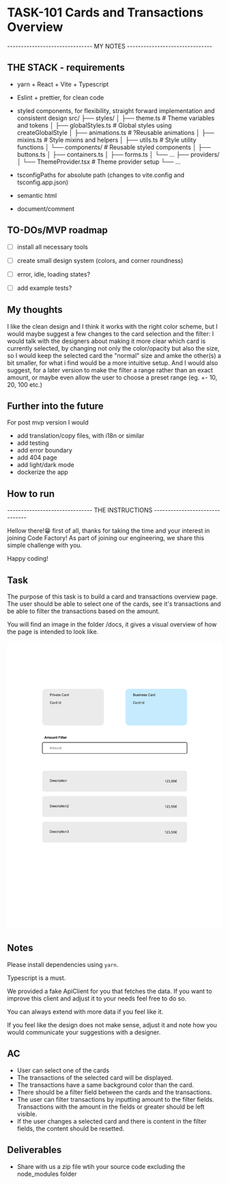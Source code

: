 # TASK-101 Cards and Transactions Overview
------------------------------- MY NOTES -------------------------------
## THE STACK  - requirements
- yarn + React + Vite + Typescript
- Eslint + prettier, for clean code
- styled components, for flexibility, straight forward implementation and consistent design
  src/
  ├── styles/
  │   ├── theme.ts              # Theme variables and tokens
  │   ├── globalStyles.ts       # Global styles using createGlobalStyle
  │   ├── animations.ts         # ?Reusable animations
  │   ├── mixins.ts             # Style mixins and helpers
  │   ├── utils.ts              # Style utility functions
  │   └── components/           # Reusable styled components
  │       ├── buttons.ts
  │       ├── containers.ts
  │       ├── forms.ts
  │       └── ...
  ├── providers/
  │   └── ThemeProvider.tsx     # Theme provider setup
  └── ...

- tsconfigPaths for absolute path (changes to vite.config and tsconfig.app.json)
- semantic html
- document/comment


## TO-DOs/MVP roadmap
- [ ] install all necessary tools
- [ ] create small design system (colors, and corner roundness)
- [ ] error, idle, loading states?
- [ ] add example tests?


## My thoughts
I like the clean design and I think it works with the right color scheme, but I would maybe suggest a few changes to the card selection and the filter:
I would talk with the designers about making it more clear which card is currently selected, by changing not only the color/opacity but also the size,
so I would keep the selected card the "normal" size and amke the other(s) a bit smaller, for what i find would be a more intuitive setup.
And I would also suggest, for a later version to make the filter a range rather than an exact amount, or maybe even allow the user to choose a preset range (eg. +- 10, 20, 100 etc.)


## Further into the future
For post mvp version I would
- add translation/copy files, with i18n or similar
- add testing
- add error boundary
- add 404 page
- add light/dark mode
- dockerize the app

## How to run 




------------------------------- THE INSTRUCTIONS -------------------------------

Hellow there!😁 first of all, thanks for taking the time and your interest in joining Code Factory!
As part of joining our engineering, we share this simple challenge with you.

Happy coding!

## Task

The purpose of this task is to build a card and transactions overview page. The user should be able to select one of the cards, see it's transactions and be able to filter the transactions based on the amount.

You will find an image in the folder /docs, it gives a visual overview of how the page is intended to look like.

![Card and transactions overview](docs/cardTransactionDesigns.png)

## Notes

Please install dependencies using `yarn`.

Typescript is a must.

We provided a fake ApiClient for you that fetches the data. If you want to improve this client and adjust it to your needs feel free to do so.

You can always extend with more data if you feel like it.

If you feel like the design does not make sense, adjust it and note how you would communicate your suggestions with a designer.

## AC

- User can select one of the cards
- The transactions of the selected card will be displayed.
- The transactions have a same background color than the card.
- There should be a filter field between the cards and the transactions.
- The user can filter transactions by inputting amount to the filter fields. Transactions with the amount in the fields or greater should be left visible.
- If the user changes a selected card and there is content in the filter fields, the content should be resetted.

## Deliverables

- Share with us a zip file wtih your source code excluding the node_modules folder
